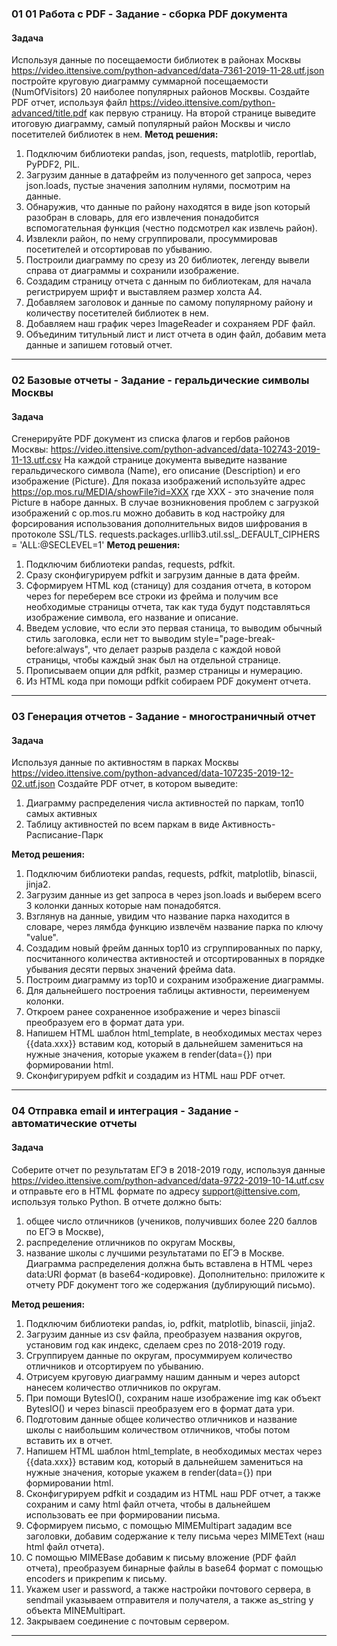 ### 01 01 Работа с PDF - Задание - сборка PDF документа
#### Задача

Используя данные по посещаемости библиотек в районах Москвы
https://video.ittensive.com/python-advanced/data-7361-2019-11-28.utf.json
постройте круговую диаграмму суммарной посещаемости (NumOfVisitors) 20 наиболее популярных районов Москвы.
Создайте PDF отчет, используя файл
https://video.ittensive.com/python-advanced/title.pdf
как первую страницу. На второй странице выведите итоговую диаграмму, самый популярный район Москвы и число посетителей библиотек в нем.
__Метод решения:__
1. Подключим библиотеки pandas, json, requests, matplotlib, reportlab, PyPDF2, PIL.
2. Загрузим данные в датафрейм из полученного get запроса, через json.loads, пустые значения заполним нулями, посмотрим на данные.
3. Обнаружив, что данные по району находятся в виде json который разобран в словарь, для его извлечения понадобится вспомогательная функция (честно подсмотрел как извлечь район).
4. Извлекли район, по нему сгруппировали, просуммировав посетителей и отсортировав по убыванию.
5. Построили диаграмму по срезу из 20 библиотек, легенду вывели справа от диаграммы и сохранили изображение.
6. Создадим страницу отчета с данным по библиотекам, для начала регистрируем шрифт и выставляем размер холста А4.
7. Добавляем заголовок и данные по самому популярному району и количеству посетителей библиотек в нем.
8. Добавляем наш график через ImageReader и сохраняем PDF файл. 
9. Объединим титульный лист и лист отчета в один файл, добавим мета данные и запишем готовый отчет.
___
### 02 Базовые отчеты - Задание - геральдические символы Москвы
#### Задача

Сгенерируйте PDF документ из списка флагов и гербов районов Москвы: https://video.ittensive.com/python-advanced/data-102743-2019-11-13.utf.csv
На каждой странице документа выведите название геральдического символа (Name), его описание (Description) и его изображение (Picture).
Для показа изображений используйте адрес https://op.mos.ru/MEDIA/showFile?id=XXX
где XXX - это значение поля Picture в наборе данных. 
В случае возникновения проблем с загрузкой изображений с op.mos.ru можно добавить в код настройку для форсирования использования дополнительных видов шифрования в протоколе SSL/TLS.
requests.packages.urllib3.util.ssl_.DEFAULT_CIPHERS = 'ALL:@SECLEVEL=1'
__Метод решения:__
1. Подключим библиотеки pandas, requests, pdfkit.
2. Сразу сконфигурируем pdfkit и загрузим данные в дата фрейм.
3. Сформируем HTML код (станицу) для создания отчета, в котором через for переберем все строки из фрейма и получим все необходимые страницы отчета, так как туда будут подставляться изображение символа, его название и описание.
4. Введем условие, что если это первая станица, то выводим обычный стиль заголовка, если нет то выводим style="page-break-before:always", что делает разрыв раздела с каждой новой страницы, чтобы каждый знак был на отдельной странице.
5. Прописываем опции для pdfkit, размер страницы и нумерацию.
6. Из HTML кода при помощи pdfkit собираем PDF документ отчета. 
___
### 03 Генерация отчетов - Задание - многостраничный отчет
#### Задача
Используя данные по активностям в парках Москвы https://video.ittensive.com/python-advanced/data-107235-2019-12-02.utf.json
Создайте PDF отчет, в котором выведите:
1. Диаграмму распределения числа активностей по паркам, топ10 самых активных
2. Таблицу активностей по всем паркам в виде Активность-Расписание-Парк

__Метод решения:__
1. Подключим библиотеки pandas, requests, pdfkit, matplotlib, binascii, jinja2.
2. Загрузим данные из get запроса в через json.loads и выберем всего 3 колонки данных которые нам понадобятся. 
3. Взглянув на данные, увидим что название парка находится в словаре, через лямбда функцию извлечём название парка по ключу "value".
4. Создадим новый фрейм данных top10 из сгруппированных по парку, посчитанного количества активностей и отсортированных в порядке убывания десяти первых значений фрейма data.
5. Построим диаграмму из top10 и сохраним изображение диаграммы.
6. Для дальнейшего построения таблицы активности, переименуем колонки.
7. Откроем ранее сохраненное изображение и через binascii преобразуем его в формат дата ури.
8. Напишем HTML шаблон html_template, в необходимых местах через {{data.xxx}} вставим код, который в дальнейшем замениться на нужные значения, которые укажем в render(data={}) при формировании html.
9. Сконфигурируем pdfkit и создадим из HTML наш PDF отчет.
___
### 04 Отправка email и интеграция - Задание - автоматические отчеты
#### Задача
Соберите отчет по результатам ЕГЭ в 2018-2019 году, используя данные https://video.ittensive.com/python-advanced/data-9722-2019-10-14.utf.csv и отправьте его в HTML формате по адресу support@ittensive.com, используя только Python.
В отчете должно быть:
1. общее число отличников (учеников, получивших более 220 баллов по ЕГЭ в Москве),
2. распределение отличников по округам Москвы,
3. название школы с лучшими результатами по ЕГЭ в Москве. 
Диаграмма распределения должна быть вставлена в HTML через data:URI формат (в base64-кодировке).
Дополнительно: приложите к отчету PDF документ того же содержания (дублирующий письмо).

__Метод решения:__
1. Подключим библиотеки pandas, io, pdfkit, matplotlib, binascii, jinja2.
2. Загрузим данные из csv файла, преобразуем названия округов, установим год как индекс, сделаем срез по 2018-2019 году. 
3. Сгруппируем данные по округам, просуммируем количество отличников и отсортируем по убыванию.
4. Отрисуем круговую диаграмму нашим данным и через autopct нанесем количество отличников по округам.
5. При помощи BytesIO(), сохраним наше изображение img как объект BytesIO() и через binascii преобразуем его в формат дата ури. 
6. Подготовим данные общее количество отличников и название школы с наибольшим количеством отличников, чтобы потом вставить их в отчет.
7. Напишем HTML шаблон html_template, в необходимых местах через {{data.xxx}} вставим код, который в дальнейшем замениться на нужные значения, которые укажем в render(data={}) при формировании html.
8. Cконфигурируем pdfkit и создадим из HTML наш PDF отчет, а также сохраним и саму html файл отчета, чтобы в дальнейшем использовать ее при формировании письма.
9. Сформируем письмо, с помощью MIMEMultipart зададим все заголовки, добавим содержание к телу письма через MIMEText (наш html файл отчета).
10. С помощью MIMEBase добавим к письму вложение (PDF файл отчета), преобразуем бинарные файлы в base64 формат с помощью encoders и прикрепим к письму.
11. Укажем user и password, а также настройки почтового сервера, в sendmail указываем отправителя и получателя, а также as_string у объекта MINEMultipart.
12. Закрываем соединение с почтовым сервером. 
___